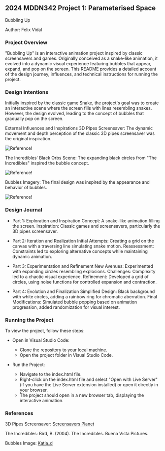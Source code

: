 ## 2024 MDDN342 Project 1: Parameterised Space
Bubbling Up

Author: Felix Vidal

### Project Overview

"Bubbling Up" is an interactive animation project inspired by classic screensavers and games. Originally conceived as a snake-like animation, it evolved into a dynamic visual experience featuring bubbles that appear, expand, and pop on the screen. This README provides a detailed account of the design journey, influences, and technical instructions for running the project.

### Design Intentions

Initially inspired by the classic game Snake, the project's goal was to create an interactive scene where the screen fills with lines resembling snakes. However, the design evolved, leading to the concept of bubbles that gradually pop on the screen.

External Influences and Inspirations
3D Pipes Screensaver: The dynamic movement and depth perception of the classic 3D pipes screensaver was the original inspiration.

![Reference!](MDDN342_pipes02.jpg)

The Incredibles' Black Orbs Scene: The expanding black circles from "The Incredibles" inspired the bubble concept.

![Reference!]( MDDN342_incrediblesBlackOrbs.jpg)

Bubbles Imagery: The final design was inspired by the appearance and behavior of bubbles.

![Reference!]( MDDN342_bubbles.jpg)

### Design Journal

- Part 1: Exploration and Inspiration
Concept: A snake-like animation filling the screen.
Inspiration: Classic games and screensavers, particularly the 3D pipes screensaver.

- Part 2: Iteration and Realization
Initial Attempts: Creating a grid on the canvas with a traversing line simulating snake motion.
Reassessment: Constraints led to exploring alternative concepts while maintaining dynamic animation.

- Part 3: Experimentation and Refinement
New Avenues: Experimented with expanding circles resembling explosions.
Challenges: Complexity led to a chaotic visual experience.
Refinement: Developed a grid of circles, using noise functions for controlled expansion and contraction.

- Part 4: Evolution and Finalization
Simplified Design: Black background with white circles, adding a rainbow ring for chromatic aberration.
Final Modifications: Simulated bubble popping based on animation progression, added randomization for visual interest.

### Running the Project

To view the project, follow these steps:

- Open in Visual Studio Code:

  - Clone the repository to your local machine.
  - Open the project folder in Visual Studio Code.

- Run the Project:

  - Navigate to the index.html file.
  - Right-click on the index.html file and select "Open with Live Server" (if you have the Live Server extension installed) or open it directly in your browser.
  - The project should open in a new browser tab, displaying the interactive animation.

### References

3D Pipes Screensaver: [Screensavers Planet](https://www.screensaversplanet.com/screensavers/3d-pipes-494/#google_vignette
)

The Incredibles: Bird, B. (2004). The Incredibles. Buena Vista Pictures.

Bubbles Image: [Katia_d](https://www.freepik.com/author/katiad)


